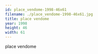 ```yaml
---
id: place_vendome-1998-46x61
filename: ./place_vendome-1998-46x61.jpg
title: place vendome
year: 1998
height: 46
width: 61
---
```


place vendome